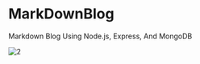 # MarkDownBlog

Markdown Blog Using Node.js, Express, And MongoDB

![2](https://user-images.githubusercontent.com/77594597/173458436-83ae9340-49f1-46bf-8cee-66977e9311b8.png)
